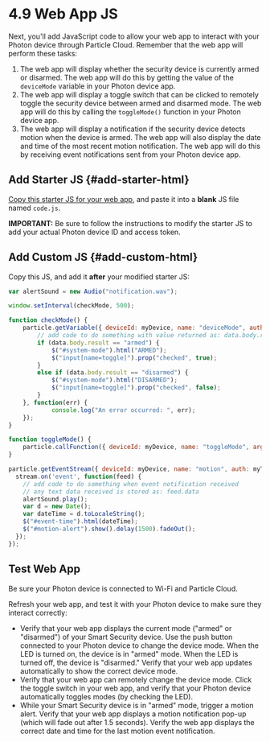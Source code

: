 # 4.9 Web App JS

Next, you'll add JavaScript code to allow your web app to interact with your Photon device through Particle Cloud. Remember that the web app will perform these tasks:

1. The web app will display whether the security device is currently armed or disarmed. The web app will do this by getting the value of the `deviceMode` variable in your Photon device app.
2. The web app will display a toggle switch that can be clicked to remotely toggle the security device between armed and disarmed mode. The web app will do this by calling the `toggleMode()` function in your Photon device app.
3. The web app will display a notification if the security device detects motion when the device is armed. The web app will also display the date and time of the most recent motion notification. The web app will do this by receiving event notifications sent from your Photon device app.

## Add Starter JS {#add-starter-html}

[​Copy this starter JS for your web app](https://docs.idew.org/code-internet-of-things/references/web-app#js), and paste it into a **blank** JS file named `code.js`.

**IMPORTANT:**  Be sure to follow the instructions to modify the starter JS to add your actual Photon device ID and access token.

## Add Custom JS {#add-custom-html}

Copy this JS, and add it **after** your modified starter JS:

```javascript
var alertSound = new Audio("notification.wav");

window.setInterval(checkMode, 500);

function checkMode() {
    particle.getVariable({ deviceId: myDevice, name: "deviceMode", auth: myToken }).then(function(data) {
        // add code to do something with value returned as: data.body.result
        if (data.body.result == "armed") {
            $("#system-mode").html("ARMED");
            $("input[name=toggle]").prop("checked", true);
        }
        else if (data.body.result == "disarmed") {
            $("#system-mode").html("DISARMED");
            $("input[name=toggle]").prop("checked", false);
        }
    }, function(err) {
            console.log("An error occurred: ", err);
    });
}

function toggleMode() {
    particle.callFunction({ deviceId: myDevice, name: "toggleMode", argument: "data", auth: myToken });
}

particle.getEventStream({ deviceId: myDevice, name: "motion", auth: myToken }).then(function(stream) {
  stream.on('event', function(feed) {
    // add code to do something when event notification received
    // any text data received is stored as: feed.data
    alertSound.play();
    var d = new Date();
    var dateTime = d.toLocaleString();
    $("#event-time").html(dateTime);
    $("#motion-alert").show().delay(1500).fadeOut();
  });
});
```

## Test Web App

Be sure your Photon device is connected to Wi-Fi and Particle Cloud.

Refresh your web app, and test it with your Photon device to make sure they interact correctly:

* Verify that your web app displays the current mode \("armed" or "disarmed"\) of your Smart Security device. Use the push button connected to your Photon device to change the device mode.  When the LED is turned on, the device is in "armed" mode. When the LED is turned off, the device is "disarmed." Verify that your web app updates automatically to show the correct device mode.
* Verify that your web app can remotely change the device mode. Click the toggle switch in your web app, and verify that your Photon device automatically toggles modes \(by checking the LED\).
* While your Smart Security device is in "armed" mode, trigger a motion alert. Verify that your web app displays a motion notification pop-up \(which will fade out after 1.5 seconds\). Verify the web app displays the correct date and time for the last motion event notification.

